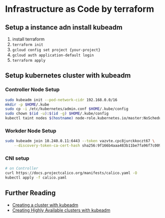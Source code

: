# Infrastructure as Code by terraform

## Setup a instance adn install kubeadm

1. install terraform
2. `terraform init`
3. `gcloud config set project {your-project}`
4. `gcloud auth application-default login`
5. `terraform apply`

## Setup kubernetes cluster with kubeadm

### Controller Node Setup

```bash
sudo kubeadm init --pod-network-cidr 192.168.0.0/16
mkdir -p $HOME/.kube
sudo cp -i /etc/kubernetes/admin.conf $HOME/.kube/config
sudo chown $(id -u):$(id -g) $HOME/.kube/config
kubectl taint nodes $(hostname) node-role.kubernetes.io/master:NoSchedule-
```

### Workder Node Setup

```bash
sudo kubeadm join 10.240.0.11:6443 --token vazvte.cpc8jurckkoczt67 \
    --discovery-token-ca-cert-hash sha256:9f166b4aaa483b11be7fa96f7c009611396ca4162596aadfba61352e444da1c0
```

### CNI setup

```bash
# on Controller
curl https://docs.projectcalico.org/manifests/calico.yaml -O
kubectl apply -f calico.yaml
```

## Further Reading

- [Creating a cluster with kubeadm](https://kubernetes.io/docs/setup/production-environment/tools/kubeadm/create-cluster-kubeadm/)
- [Creating Highly Available clusters with kubeadm](https://kubernetes.io/docs/setup/production-environment/tools/kubeadm/high-availability/)


